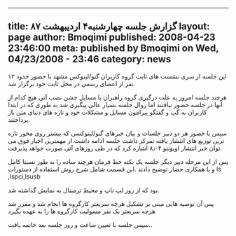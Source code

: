 ----------
title: گزارش جلسه چهارشنبه۴ اردیبهشت ۸۷
layout: page
author: Bmoqimi
published: 2008-04-23 23:46:00
meta: published by Bmoqimi on Wed, 04/23/2008 - 23:46
category: news
----------


این جلسه از سری نشست های ثابت گروه کاربران گنو/لینوکس مشهد با حضور حدود ۱۲ نفر از اعضای رسمی در محل ثابت خود برگزار شد.

هرچند جلسه امروز به علت درگیری گروه راهبران با مسایل جشن نصب آتی هیچ کدام از آنها در جلسه حضور نیافتند اما روال جلسه بسیار عالی پیگیری شد به طوری که در ابتدا کاربران به گپ و گفتگو پیرامون مسايل و مشکلات خود و تاره های دنیای متن باز پرداختند.

<!--more-->

سپس با حضور هر دو دبیر جلسات و بیان خبرهای گنو/لینوکسی که بیشتر روی محور تازه ترین توزیع های انتشار یافته تمرکز داشت جلسه ادامه داشت.از مهمترین اخبار فوق می توان  خبر انتشار اوبونتو ۸٫۰۴ اشاره کرد که در طی روزهای آتی صورت خواهد پذیرفت.

پس از این مرحله دبیر دیگر جلسه یک نکته خط فرمان هرچند ساده را به طور نسبتا کامل و با همکاری حضار توضیح دادند .این قسمت شامل شرح روش استفاده  از دستورات ls ,lspci,lsusb

بود که از روز لپ تاپ و محیط ترمینال به نمایش گذاشته شد.

پس آن توصیه هایی مبنی بر تشکیل هرچه سریعتر کارگروه ها انجام شد و مقرر شد هرچه سریعتر یک نفر مسولیت کارگروه ها را به عهده بگیرد

سپس جلسه با تعیین ساعت و روز جلسه بعد خاتمه یافت..